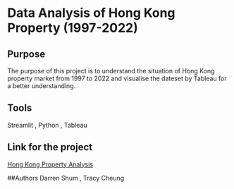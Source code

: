 # Data Analysis of Hong Kong Property (1997-2022)

## Purpose

The purpose of this project is to understand the situation of Hong Kong property market from 1997 to 2022 and visualise the dateset by Tableau for a better understanding.

## Tools
Streamlit ,
Python ,
Tableau

## Link for the project

[Hong Kong Property Analysis](https://darrensmk-streamlitprope-streamlitprojectdeploymain-page-rxcg79.streamlit.app/)

##Authors
Darren Shum , Tracy Cheung
